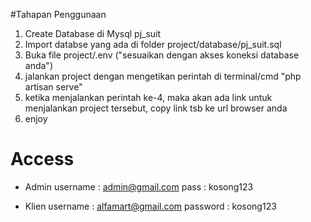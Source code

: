 
#Tahapan Penggunaan
1. Create Database di Mysql pj_suit
2. Import databse yang ada di folder project/database/pj_suit.sql
3. Buka file project/.env ("sesuaikan dengan akses koneksi database anda")
4. jalankan project dengan mengetikan perintah di terminal/cmd "php artisan serve"
5. ketika menjalankan perintah ke-4, maka akan ada link untuk menjalankan project tersebut, copy link tsb ke url browser anda
6. enjoy

# Access 
- Admin 
    username : admin@gmail.com
    pass : kosong123
    
- Klien 
    username : alfamart@gmail.com
    password : kosong123
